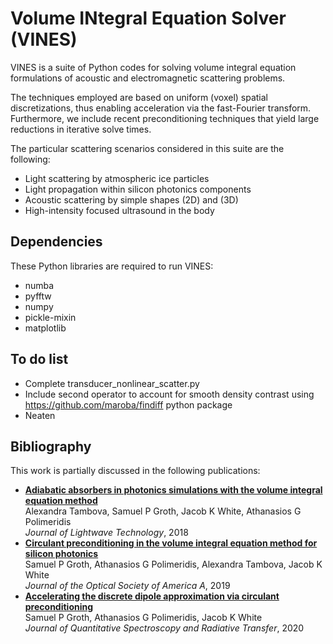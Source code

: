 # **V**olume **IN**tegral **E**quation **S**olver (**VINES**) 

VINES is a suite of Python codes for solving volume integral equation formulations of acoustic and electromagnetic scattering problems.

The techniques employed are based on uniform (voxel) spatial discretizations, thus enabling acceleration via the fast-Fourier transform. Furthermore, we include recent preconditioning techniques that yield large reductions in iterative solve times.

The particular scattering scenarios considered in this suite are the following:

* Light scattering by atmospheric ice particles
* Light propagation within silicon photonics components
* Acoustic scattering by simple shapes (2D) and (3D)
* High-intensity focused ultrasound in the body

## Dependencies
These Python libraries are required to run VINES:
* numba
* pyfftw
* numpy
* pickle-mixin
* matplotlib

## To do list
* Complete transducer_nonlinear_scatter.py 
* Include second operator to account for smooth density contrast using
https://github.com/maroba/findiff python package
* Neaten

## Bibliography
This work is partially discussed in the following publications:
* [**Adiabatic absorbers in photonics simulations with the volume integral equation method**](https://ieeexplore.ieee.org/abstract/document/8369129)<br>
Alexandra Tambova, Samuel P Groth, Jacob K White, Athanasios G Polimeridis<br>
*Journal of Lightwave Technology*, 2018
* [**Circulant preconditioning in the volume integral equation method for silicon photonics**](https://www.osapublishing.org/abstract.cfm?uri=josaa-36-6-1079)<br>
Samuel P Groth, Athanasios G Polimeridis, Alexandra Tambova, Jacob K White<br>
*Journal of the Optical Society of America A*, 2019
* [**Accelerating the discrete dipole approximation via circulant preconditioning**](https://www.sciencedirect.com/science/article/pii/S0022407319302080)<br>
Samuel P Groth, Athanasios G Polimeridis, Jacob K White<br>
*Journal of Quantitative Spectroscopy and Radiative Transfer*, 2020



